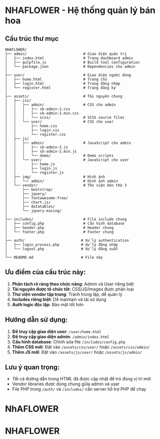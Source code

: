 # NHAFLOWER - Hệ thống quản lý bán hoa

## Cấu trúc thư mục

```
NHAFLOWER/
├── admin/                          # Giao diện quản trị
│   ├── index.html                  # Trang dashboard admin
│   ├── gulpfile.js                 # Build tool configuration
│   └── package.json                # Dependencies cho admin
│
├── user/                           # Giao diện người dùng
│   ├── home.html                   # Trang chủ
│   ├── login.html                  # Trang đăng nhập
│   └── register.html               # Trang đăng ký
│
├── assets/                         # Tài nguyên chung
│   ├── css/
│   │   ├── admin/                  # CSS cho admin
│   │   │   ├── sb-admin-2.css
│   │   │   ├── sb-admin-2.min.css
│   │   │   └── scss/               # SCSS source files
│   │   └── user/                   # CSS cho user
│   │       ├── home.css
│   │       ├── login.css
│   │       └── register.css
│   ├── js/
│   │   ├── admin/                  # JavaScript cho admin
│   │   │   ├── sb-admin-2.js
│   │   │   ├── sb-admin-2.min.js
│   │   │   └── demo/               # Demo scripts
│   │   └── user/                   # JavaScript cho user
│   │       ├── home.js
│   │       ├── login.js
│   │       └── register.js
│   ├── img/                        # Hình ảnh
│   │   └── admin/                  # Hình ảnh admin
│   └── vendor/                     # Thư viện bên thứ 3
│       ├── bootstrap/
│       ├── jquery/
│       ├── fontawesome-free/
│       ├── chart.js/
│       ├── datatables/
│       └── jquery-easing/
│
├── includes/                       # File include chung
│   ├── config.php                  # Cấu hình database
│   ├── header.php                  # Header chung
│   └── footer.php                  # Footer chung
│
├── auth/                          # Xử lý authentication
│   ├── login_process.php          # Xử lý đăng nhập
│   └── logout.php                 # Xử lý đăng xuất
│
└── README.md                      # File này
```

## Ưu điểm của cấu trúc này:

1. **Phân tách rõ ràng theo chức năng**: Admin và User riêng biệt
2. **Tài nguyên được tổ chức tốt**: CSS/JS/Images được phân loại
3. **Thư viện vendor tập trung**: Tránh trùng lặp, dễ quản lý
4. **Includes riêng biệt**: Dễ maintain và tái sử dụng
5. **Auth logic độc lập**: Bảo mật tốt hơn

## Hướng dẫn sử dụng:

1. **Để truy cập giao diện user**: `/user/home.html`
2. **Để truy cập giao diện admin**: `/admin/index.html`
3. **Cấu hình database**: Chỉnh sửa file `/includes/config.php`
4. **Thêm CSS mới**: Đặt vào `/assets/css/user/` hoặc `/assets/css/admin/`
5. **Thêm JS mới**: Đặt vào `/assets/js/user/` hoặc `/assets/js/admin/`

## Lưu ý quan trọng:

- Tất cả đường dẫn trong HTML đã được cập nhật để trỏ đúng vị trí mới
- Vendor libraries được dùng chung giữa admin và user
- File PHP trong `/auth/` và `/includes/` cần server hỗ trợ PHP để chạy
# NhAFLOWER
# NHAFLOWER
